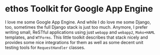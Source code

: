 ethos Toolkit for Google App Engine
===================================

I love me some Google App Engine. And while I do love me some Django, too, sometimes
the full Django stack is just too much. Anymore, I prefer writing small, ReSTful
applications using just `webapp` and `webapp2`, `Mako+HAML` templates, and `WTForms`.
This little toolkit describes that stack nicely and provides some nice integrations
for them as well as some decent unit testing tools for `RequestHandler` classes.

